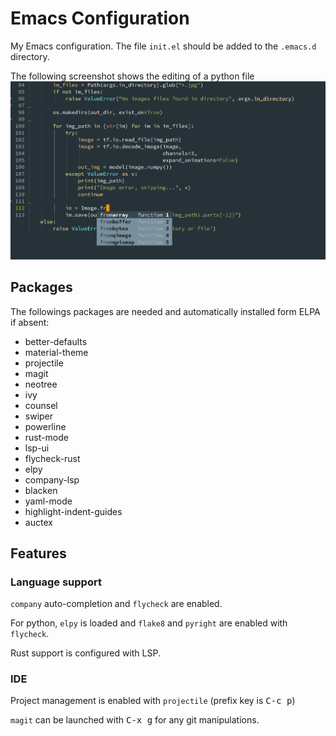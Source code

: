 # Emacs Configuration
My Emacs configuration. The file `init.el` should be added to the `.emacs.d` directory.

The following screenshot shows the editing of a python file
![Python editing](sample.png)


## Packages

The followings packages are needed and automatically installed form ELPA if absent:
*    better-defaults
*    material-theme
*    projectile
*    magit
*    neotree
*    ivy
*    counsel
*    swiper
*    powerline
*    rust-mode
*    lsp-ui
*    flycheck-rust
*    elpy
*    company-lsp
*    blacken
*    yaml-mode
*    highlight-indent-guides
*    auctex

## Features

### Language support
`company` auto-completion and `flycheck` are enabled.

For python, `elpy` is loaded and `flake8` and `pyright` are enabled with `flycheck`.

Rust support is configured with LSP.

### IDE

Project management is enabled with `projectile` (prefix key is <kbd>C-c p</kbd>)

`magit` can be launched with <kbd>C-x g</kbd> for any git manipulations.
